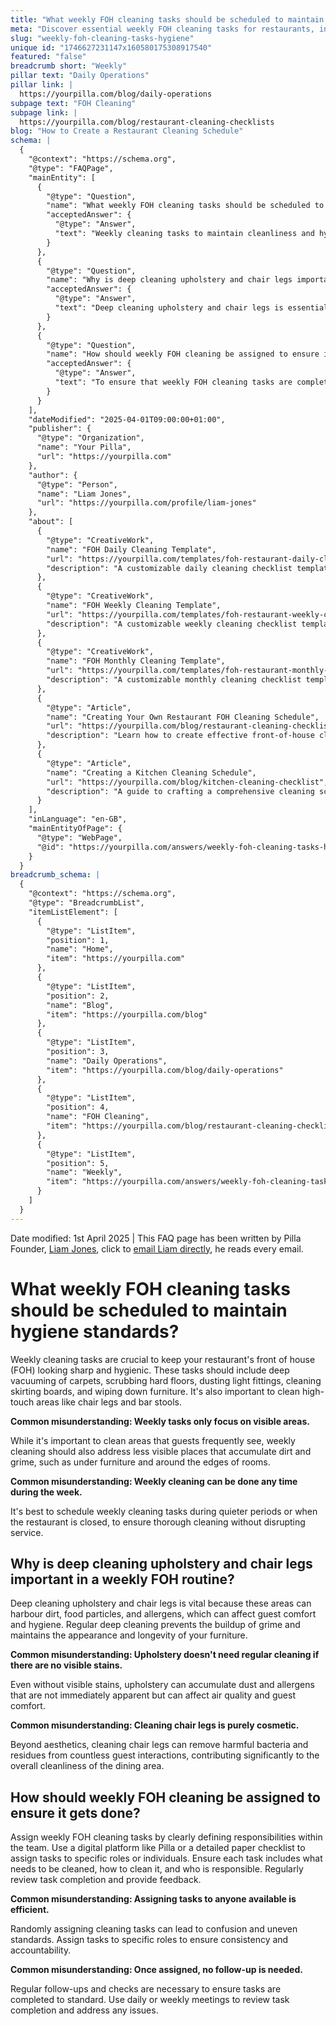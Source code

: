 ```yaml
---
title: "What weekly FOH cleaning tasks should be scheduled to maintain hygiene standards?"
meta: "Discover essential weekly FOH cleaning tasks for restaurants, including deep cleaning areas often overlooked, and best practices for scheduling and assigning these tasks."
slug: "weekly-foh-cleaning-tasks-hygiene"
unique id: "1746627231147x160580175308917540"
featured: "false"
breadcrumb short: "Weekly"
pillar text: "Daily Operations"
pillar link: |
  https://yourpilla.com/blog/daily-operations
subpage text: "FOH Cleaning"
subpage link: |
  https://yourpilla.com/blog/restaurant-cleaning-checklists
blog: "How to Create a Restaurant Cleaning Schedule"
schema: |
  {
    "@context": "https://schema.org",
    "@type": "FAQPage",
    "mainEntity": [
      {
        "@type": "Question",
        "name": "What weekly FOH cleaning tasks should be scheduled to maintain hygiene standards?",
        "acceptedAnswer": {
          "@type": "Answer",
          "text": "Weekly cleaning tasks to maintain cleanliness and hygiene in the front of house (FOH) of a restaurant include: deep vacuuming of carpets, scrubbing hard floors, dusting light fittings, cleaning skirting boards, and wiping down furniture. It is also important to clean high-touch areas like chair legs and bar stools. Schedule these tasks during quieter periods or when the restaurant is closed for efficient cleaning without disrupting service."
        }
      },
      {
        "@type": "Question",
        "name": "Why is deep cleaning upholstery and chair legs important in a weekly FOH routine?",
        "acceptedAnswer": {
          "@type": "Answer",
          "text": "Deep cleaning upholstery and chair legs is essential for maintaining guest comfort and hygiene. These areas can accumulate dirt, food particles, and allergens. Regular cleaning helps to prevent the buildup of grime and supports the longevity and appearance of furniture while ensuring cleanliness in the dining area."
        }
      },
      {
        "@type": "Question",
        "name": "How should weekly FOH cleaning be assigned to ensure it gets done?",
        "acceptedAnswer": {
          "@type": "Answer",
          "text": "To ensure that weekly FOH cleaning tasks are completed, assign them clearly within the team. Use a digital platform or a detailed checklist to specify the cleaning requirements, how to perform them, and who is responsible. To maintain high standards, regularly review the task completion and provide necessary feedback."
        }
      }
    ],
    "dateModified": "2025-04-01T09:00:00+01:00",
    "publisher": {
      "@type": "Organization",
      "name": "Your Pilla",
      "url": "https://yourpilla.com"
    },
    "author": {
      "@type": "Person",
      "name": "Liam Jones",
      "url": "https://yourpilla.com/profile/liam-jones"
    },
    "about": [
      {
        "@type": "CreativeWork",
        "name": "FOH Daily Cleaning Template",
        "url": "https://yourpilla.com/templates/foh-restaurant-daily-cleaning",
        "description": "A customizable daily cleaning checklist template specific to front-of-house restaurant needs."
      },
      {
        "@type": "CreativeWork",
        "name": "FOH Weekly Cleaning Template",
        "url": "https://yourpilla.com/templates/foh-restaurant-weekly-cleaning",
        "description": "A customizable weekly cleaning checklist template specific to front-of-house restaurant needs."
      },
      {
        "@type": "CreativeWork",
        "name": "FOH Monthly Cleaning Template",
        "url": "https://yourpilla.com/templates/foh-restaurant-monthly-cleaning",
        "description": "A customizable monthly cleaning checklist template specific to front-of-house restaurant needs."
      },
      {
        "@type": "Article",
        "name": "Creating Your Own Restaurant FOH Cleaning Schedule",
        "url": "https://yourpilla.com/blog/restaurant-cleaning-checklists",
        "description": "Learn how to create effective front-of-house cleaning schedules to maintain optimal hygiene."
      },
      {
        "@type": "Article",
        "name": "Creating a Kitchen Cleaning Schedule",
        "url": "https://yourpilla.com/blog/kitchen-cleaning-checklist",
        "description": "A guide to crafting a comprehensive cleaning schedule for restaurant kitchens."
      }
    ],
    "inLanguage": "en-GB",
    "mainEntityOfPage": {
      "@type": "WebPage",
      "@id": "https://yourpilla.com/answers/weekly-foh-cleaning-tasks-hygiene"
    }
  }
breadcrumb_schema: |
  {
    "@context": "https://schema.org",
    "@type": "BreadcrumbList",
    "itemListElement": [
      {
        "@type": "ListItem",
        "position": 1,
        "name": "Home",
        "item": "https://yourpilla.com"
      },
      {
        "@type": "ListItem",
        "position": 2,
        "name": "Blog",
        "item": "https://yourpilla.com/blog"
      },
      {
        "@type": "ListItem",
        "position": 3,
        "name": "Daily Operations",
        "item": "https://yourpilla.com/blog/daily-operations"
      },
      {
        "@type": "ListItem",
        "position": 4,
        "name": "FOH Cleaning",
        "item": "https://yourpilla.com/blog/restaurant-cleaning-checklists"
      },
      {
        "@type": "ListItem",
        "position": 5,
        "name": "Weekly",
        "item": "https://yourpilla.com/answers/weekly-foh-cleaning-tasks-hygiene"
      }
    ]
  }
---
```


Date modified: 1st April 2025 | This FAQ page has been written by Pilla Founder, [Liam Jones](https://yourpilla.com/profile/liam-jones), click to [email Liam directly](https://mailto:liam@yourpilla.com), he reads every email.

# What weekly FOH cleaning tasks should be scheduled to maintain hygiene standards?

Weekly cleaning tasks are crucial to keep your restaurant's front of house (FOH) looking sharp and hygienic. These tasks should include deep vacuuming of carpets, scrubbing hard floors, dusting light fittings, cleaning skirting boards, and wiping down furniture. It's also important to clean high-touch areas like chair legs and bar stools.

**Common misunderstanding: Weekly tasks only focus on visible areas.**

While it's important to clean areas that guests frequently see, weekly cleaning should also address less visible places that accumulate dirt and grime, such as under furniture and around the edges of rooms.

**Common misunderstanding: Weekly cleaning can be done any time during the week.**

It's best to schedule weekly cleaning tasks during quieter periods or when the restaurant is closed, to ensure thorough cleaning without disrupting service.

## Why is deep cleaning upholstery and chair legs important in a weekly FOH routine?

Deep cleaning upholstery and chair legs is vital because these areas can harbour dirt, food particles, and allergens, which can affect guest comfort and hygiene. Regular deep cleaning prevents the buildup of grime and maintains the appearance and longevity of your furniture.

**Common misunderstanding: Upholstery doesn't need regular cleaning if there are no visible stains.**

Even without visible stains, upholstery can accumulate dust and allergens that are not immediately apparent but can affect air quality and guest comfort.

**Common misunderstanding: Cleaning chair legs is purely cosmetic.**

Beyond aesthetics, cleaning chair legs can remove harmful bacteria and residues from countless guest interactions, contributing significantly to the overall cleanliness of the dining area.

## How should weekly FOH cleaning be assigned to ensure it gets done?

Assign weekly FOH cleaning tasks by clearly defining responsibilities within the team. Use a digital platform like Pilla or a detailed paper checklist to assign tasks to specific roles or individuals. Ensure each task includes what needs to be cleaned, how to clean it, and who is responsible. Regularly review task completion and provide feedback.

**Common misunderstanding: Assigning tasks to anyone available is efficient.**

Randomly assigning cleaning tasks can lead to confusion and uneven standards. Assign tasks to specific roles to ensure consistency and accountability.

**Common misunderstanding: Once assigned, no follow-up is needed.**

Regular follow-ups and checks are necessary to ensure tasks are completed to standard. Use daily or weekly meetings to review task completion and address any issues.